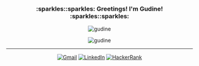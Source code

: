 <h3 align="center">:sparkles::sparkles: Greetings! I'm Gudine! :sparkles::sparkles:</h3>

<p align="center"><img src="https://github-readme-stats.vercel.app/api?username=gudine&show_icons=true&theme=midnight-purple&locale=en" alt="gudine"></p>
<p align="center"><img src="https://github-readme-stats.vercel.app/api/top-langs?username=gudine&show_icons=true&theme=midnight-purple&locale=en&layout=compact" alt="gudine"></p>

<hr>

<p align="center">
<a href="mailto:gudine283@gmail.com" target="_blank"><img src="https://img.shields.io/badge/Gmail-D14836?style=for-the-badge&logo=gmail&logoColor=white" alt="Gmail"></a>
<a href="https://linkedin.com/in/guilherme-he-cunha" target="_blank"><img src="https://img.shields.io/badge/linkedin-%230077B5.svg?style=for-the-badge&logo=linkedin&logoColor=white" alt="LinkedIn"></a>
<a href="https://www.hackerrank.com/gudine" target="_blank"><img src="https://img.shields.io/badge/-Hackerrank-2EC866?style=for-the-badge&logo=HackerRank&logoColor=white" alt="HackerRank"></a>
</p>
